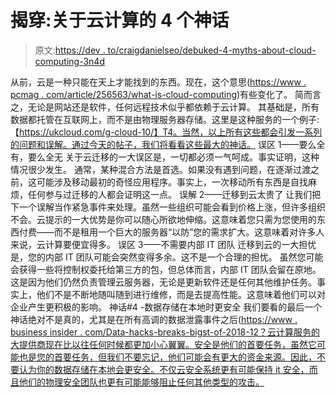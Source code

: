 # 揭穿:关于云计算的 4 个神话

> 原文:[https://dev . to/craigdanielseo/debuked-4-myths-about-cloud-computing-3n4d](https://dev.to/craigdanielseo/debunked-4-myths-about-cloud-computing-3n4d)

从前，云是一种只能在天上才能找到的东西。现在，这个意思([https://www . pcmag . com/article/256563/what-is-cloud-computing](https://www.pcmag.com/article/256563/what-is-cloud-computing))有些变化了。
简而言之，无论是网站还是软件，任何远程技术似乎都依赖于云计算。
其基础是，所有数据都托管在互联网上，而不是由物理服务器存储。这里是这种服务的一个例子:【https://ukcloud.com/g-cloud-10/】T4。当然，以上所有这些都会引发一系列的问题和误解。通过今天的帖子，我们将看看这些最大的神话。
误区 1——要么全有，要么全无
关于云迁移的一大误区是，一切都必须一气呵成。事实证明，这种情况很少发生。
通常，某种混合方法是首选。如果没有遇到问题，在逐渐过渡之前，这可能涉及移动最初的奇怪应用程序。事实上，一次移动所有东西是自找麻烦，任何参与过迁移的人都会证明这一点。
误解 2——迁移到云太贵了
让我们把下一个误解当作紧急事件来处理。虽然一些组织可能会看到价格上涨，但许多组织不会。云提示的一大优势是你可以随心所欲地伸缩。这意味着您只需为您使用的东西付费——而不是租用一个巨大的服务器“以防”您的需求扩大。这意味着对许多人来说，云计算要便宜得多。
误区 3——不需要内部 IT 团队
迁移到云的一大担忧是，您的内部 IT 团队可能会突然变得多余。这不是一个合理的担忧。
虽然您可能会获得一些将控制权委托给第三方的包，但总体而言，内部 IT 团队会留在原地。这是因为他们仍然负责管理云服务器，无论是更新软件还是任何其他维护任务。事实上，他们不是不断地随叫随到进行维修，而是去提高性能。这意味着他们可以对企业产生更积极的影响。
神话#4 -数据存储在本地时更安全
我们要看的最后一个神话绝对不是真的，尤其是在所有高调的数据泄露事件之后([https://www . business insider . com/Data-hacks-breaks-bigst-of-2018-12？云计算服务的大提供商现在比以往任何时候都更加小心翼翼。安全是他们的首要任务，虽然它可能也是您的首要任务，但我们不要忘记，他们可能会有更大的资金来源。因此，不要认为你的数据存储在本地会更安全。不仅云安全系统更有可能保持 it 安全，而且他们的物理安全团队也更有可能能够阻止任何其他类型的攻击。](https://www.businessinsider.com/data-hacks-breaches-biggest-of-2018-2018-12?r=US&IR=T)